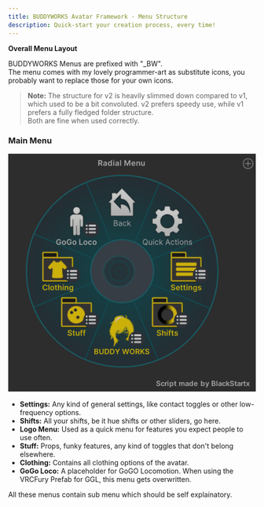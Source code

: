 ```yaml
---
title: BUDDYWORKS Avatar Framework - Menu Structure
description: Quick-start your creation process, every time!
---
```


**Overall Menu Layout**

BUDDYWORKS Menus are prefixed with "\_BW".  
The menu comes with my lovely programmer-art as substitute icons, you probably want to replace those for your own icons.

> **Note:** The structure for v2 is heavily slimmed down compared to v1, which used to be a bit convoluted. v2 prefers speedy use, while v1 prefers a fully fledged folder structure.   
Both are fine when used correctly.

### Main Menu

![Menu preview](./img/002.png)  

- **Settings:** Any kind of general settings, like contact toggles or other low-frequency options.
- **Shifts:** All your shifts, be it hue shifts or other sliders, go here.
- **Logo Menu:** Used as a quick menu for features you expect people to use often.
- **Stuff:** Props, funky features, any kind of toggles that don't belong elsewhere.
- **Clothing:** Contains all clothing options of the avatar.
- **GoGo Loco:** A placeholder for GoGO Locomotion. When using the VRCFury Prefab for GGL, this menu gets overwritten.

All these menus contain sub menu which should be self explainatory.